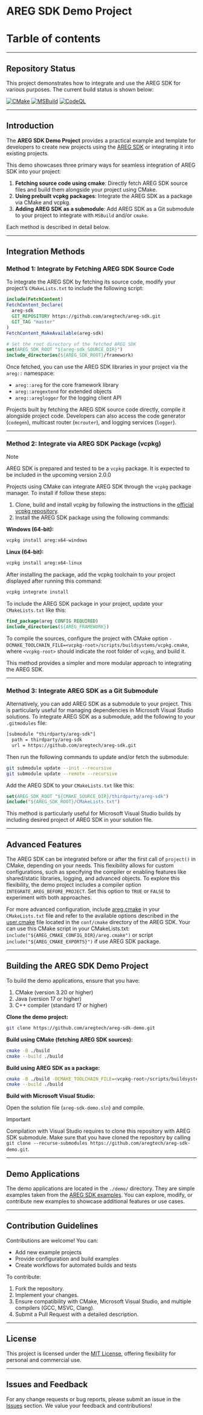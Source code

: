 # AREG SDK Demo Project

# Tarble of contents

---

## Repository Status

This project demonstrates how to integrate and use the AREG SDK for various purposes. The current build status is shown below:

[![CMake](https://github.com/aregtech/areg-sdk-demo/actions/workflows/cmake.yml/badge.svg?branch=master)](https://github.com/aregtech/areg-sdk-demo/actions/workflows/cmake.yml)
[![MSBuild](https://github.com/aregtech/areg-sdk-demo/actions/workflows/msbuild.yml/badge.svg?branch=master)](https://github.com/aregtech/areg-sdk-demo/actions/workflows/msbuild.yml)
[![CodeQL](https://github.com/aregtech/areg-sdk-demo/actions/workflows/codeql.yml/badge.svg)](https://github.com/aregtech/areg-sdk-demo/actions/workflows/codeql.yml)

---

## Introduction

The **AREG SDK Demo Project** provides a practical example and template for developers to create new projects using the [AREG SDK](https://github.com/aregtech/areg-sdk/) or integrating it into existing projects.

This demo showcases three primary ways for seamless integration of AREG SDK into your project:

1. **Fetching source code using cmake**: Directly fetch AREG SDK source files and build them alongside your project using CMake.
2. **Using prebuilt vcpkg packages**: Integrate the AREG SDK as a package via CMake and vcpkg.
3. **Adding AREG SDK as a submodule**: Add AREG SDK as a Git submodule to your project to integrate with `MSBuild` and/or `cmake`.

Each method is described in detail below.

---

## Integration Methods

### Method 1: Integrate by Fetching AREG SDK Source Code

To integrate the AREG SDK by fetching its source code, modify your project’s `CMakeLists.txt` to include the following script:

```cmake
include(FetchContent)
FetchContent_Declare(
  areg-sdk
  GIT_REPOSITORY https://github.com/aregtech/areg-sdk.git
  GIT_TAG "master"
)
FetchContent_MakeAvailable(areg-sdk)

# Set the root directory of the fetched AREG SDK
set(AREG_SDK_ROOT "${areg-sdk_SOURCE_DIR}")
include_directories(${AREG_SDK_ROOT}/framework)
```

Once fetched, you can use the AREG SDK libraries in your project via the `areg::` namespace:

- `areg::areg` for the core framework library
- `areg::aregextend` for extended objects
- `areg::areglogger` for the logging client API

Projects built by fetching the AREG SDK source code directly, compile it alongside project code.
Developers can also access the code generator (`codegen`), multicast router (`mcrouter`), and logging services (`logger`).

---

### Method 2: Integrate via AREG SDK Package (vcpkg)

> [!NOTE]
> AREG SDK is prepared and tested to be a `vcpkg` package. It is expected to be included in the upcoming version 2.0.0

Projects using CMake can integrate AREG SDK through the `vcpkg` package manager. To install if follow these steps:

1. Clone, build and install vcpkg by following the instructions in the [official vcpkg repository](https://github.com/microsoft/vcpkg).
2. Install the AREG SDK package using the following commands:

**Windows (64-bit):**
```bash
vcpkg install areg:x64-windows
```

**Linux (64-bit):**
```bash
vcpkg install areg:x64-linux
```

After installing the package, add the vcpkg toolchain to your project displayed after running this command:
```bash
vcpkg integrate install
```

To include the AREG SDK package in your project, update your `CMakeLists.txt` like this:
```cmake
find_package(areg CONFIG REQUIRED)
include_directories(${AREG_FRAMEWORK})
```

To compile the sources, configure the project with CMake option `-DCMAKE_TOOLCHAIN_FILE=<vcpkg-root>/scripts/buildsystems/vcpkg.cmake`, where `<vcpkg-root>` should indicate the root folder of `vcpkg`, and build it.

This method provides a simpler and more modular approach to integrating the AREG SDK.

---

### Method 3: Integrate AREG SDK as a Git Submodule

Alternatively, you can add AREG SDK as a submodule to your project. This is particularly useful for managing dependencies in Microsoft Visual Studio solutions. To integrate AREG SDK as a submodule, add the following to your `.gitmodules` file:

```txt
[submodule "thirdparty/areg-sdk"]
  path = thirdparty/areg-sdk
  url = https://github.com/aregtech/areg-sdk.git
```

Then run the following commands to update and/or fetch the submodule:

```bash
git submodule update --init --recursive
git submodule update --remote --recursive
```

Add the AREG SDK to your `CMakeLists.txt` like this:
```cmake
set(AREG_SDK_ROOT "${CMAKE_SOURCE_DIR}/thirdparty/areg-sdk")
include("${AREG_SDK_ROOT}/CMakeLists.txt")
```

This method is particularly useful for Microsoft Visual Studio builds by including desired project of AREG SDK in your solution file.

---

## Advanced Features

The AREG SDK can be integrated before or after the first call of `project()` in CMake, depending on your needs.
This flexibility allows for custom configurations, such as specifying the compiler or enabling features like shared/static libraries, logging, and advanced objects.
To explore this flexibility, the demo project includes a compiler option `INTEGRATE_AREG_BEFORE_PROJECT`. Set this option to `TRUE` or `FALSE` to experiment with both approaches.

For more advanced configuration, include [areg.cmake](https://github.com/aregtech/areg-sdk/blob/master/conf/cmake/areg.cmake) in your `CMakeLists.txt` file
and refer to the available options described in the [user.cmake](https://github.com/aregtech/areg-sdk/blob/master/conf/cmake/user.cmake)
file located in the `conf/cmake` directory of the AREG SDK. Your can use this CMake script in your CMakeLists.txt: `include("${AREG_CMAKE_CONFIG_DIR}/areg.cmake")` 
or script `include("${AREG_CMAKE_EXPORTS}")` if use AREG SDK package.

---

## Building the AREG SDK Demo Project

To build the demo applications, ensure that you have:

1. CMake (version 3.20 or higher)
2. Java (version 17 or higher)
3. C++ compiler (standard 17 or higher)

**Clone the demo project:**
```bash
git clone https://github.com/aregtech/areg-sdk-demo.git
```

**Build using CMake (fetching AREG SDK sources):**
```bash
cmake -B ./build
cmake --build ./build
```

**Build using AREG SDK as a package:**
```bash
cmake -B ./build -DCMAKE_TOOLCHAIN_FILE=<vcpkg-root>/scripts/buildsystems/vcpkg.cmake
cmake --build ./build
```

**Build with Microsoft Visual Studio:**

Open the solution file (`areg-sdk-demo.sln`) and compile.

> [!IMPORTANT]
> Compilation with Visual Studio requires to clone this repository with AREG SDK submodule. Make sure that you have cloned the repository by calling `git clone --recurse-submodules https://github.com/aregtech/areg-sdk-demo.git`.

---

## Demo Applications

The demo applications are located in the `./demo/` directory. They are simple examples taken from the [AREG SDK examples](https://github.com/aregtech/areg-sdk/tree/master/examples). You can explore, modify, or contribute new examples to showcase additional features or use cases.

---

## Contribution Guidelines

Contributions are welcome! You can:

- Add new example projects
- Provide configuration and build examples
- Create workflows for automated builds and tests

To contribute:

1. Fork the repository.
2. Implement your changes.
3. Ensure compatibility with CMake, Microsoft Visual Studio, and multiple compilers (GCC, MSVC, Clang).
4. Submit a Pull Request with a detailed description.

---

## License

This project is licensed under the [MIT License](https://github.com/aregtech/areg-sdk-demo/blob/main/LICENSE), offering flexibility for personal and commercial use.

---

## Issues and Feedback

For any change requests or bug reports, please submit an issue in the [Issues](https://github.com/aregtech/areg-sdk-demo/issues) section. We value your feedback and contributions!
